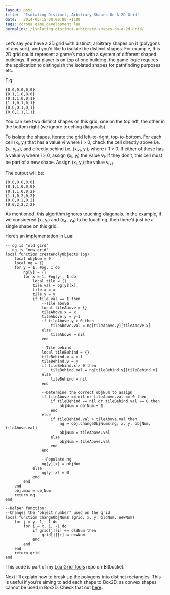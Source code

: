 ```yaml
---
layout: post
title:  "Isolating Distinct, Arbitrary Shapes On A 2D Grid"
date:   2014-06-15 00:00:00 +1100
tags: corona game_development lua
permalink: /isolating-distinct-arbitrary-shapes-on-a-2d-grid/
---
```


Let’s say you have a 2D grid with distinct, arbitrary shapes on it (polygons of any sort), and you’d like to isolate the distinct shapes. For example, this 2D grid could represent a game’s map with a system of different shaped buildings. If your player is on top of one building, the game logic requires the application to distinguish the isolated shapes for pathfinding purposes etc.

E.g.:

    {0,0,0,0,0,0}
    {0,1,1,0,0,0}
    {0,1,1,0,0,1}
    {1,1,0,1,0,1}
    {0,0,0,1,0,1}
    {0,0,1,1,1,1}

You can see two distinct shapes on this grid, one on the top left, the other in the bottom right (we ignore touching diagonals).

To isolate the shapes, iterate the grid left-to-right, top-to-bottom. For each cell (x<sub>i</sub>, y<sub>i</sub>) that has a value vi where i > 0, check the cell directly above i.e. (x<sub>i</sub>, y<sub>i-1</sub>), and directly behind i.e. (x<sub>i-1</sub>, y<sub>i</sub>), where i-1 > 0. If either of these has a value v<sub>i</sub> where i > 0, assign (x<sub>i</sub>, y<sub>i</sub>) the value v<sub>i</sub>. If they don’t, this cell must be part of a new shape. Assign (x<sub>i</sub>, y<sub>i</sub>) the value v<sub>i+1</sub>.

The output will be:

    {0,0,0,0,0,0}
    {0,1,1,0,0,0}
    {0,1,1,0,0,2}
    {1,1,0,2,0,2}
    {0,0,0,2,0,2}
    {0,0,2,2,2,2}
 
As mentioned, this algorithm ignores touching diagonals. In the example, if we considered (x<sub>i</sub>, y<sub>i</sub>) and (x<sub>4</sub>, y<sub>4</sub>) to be touching, then there’d just be a single shape on this grid.

Here’s an implementation in Lua:

    -- og is "old gird"
    -- ng is "new grid"
    local function createPolyObjects (og)
        local objNum = 0
        local ng = {}
        for y = 1, #og, 1 do
            ng[y] = {}
            for x = 1, #og[y], 1 do
                local tile = {}
                tile.val = og[y][x];
                tile.x = x
                tile.y = y
                if tile.val == 1 then
                    --Tile above
                    local tileAbove = {}
                    tileAbove.x = x
                    tileAbove.y = y-1
                    if tileAbove.y > 0 then
                        tileAbove.val = ng[tileAbove.y][tileAbove.x]
                    else
                        tileAbove = nil
                    end
     
                    --Tile behind
                    local tileBehind = {}
                    tileBehind.x = x-1
                    tileBehind.y = y
                    if tileBehind.x > 0 then
                        tileBehind.val = ng[tileBehind.y][tileBehind.x]
                    else
                        tileBehind = nil
                    end
     
                    --Determine the correct objNum to assign
                    if tileAbove == nil or tileAbove.val == 0 then
                        if tileBehind == nil or tileBehind.val == 0 then
                            objNum = objNum + 1
                        end
                    else
                        if tileBehind.val > tileAbove.val then
                            ng = obj.changeObjNums(ng, x, y, objNum, tileAbove.val)
                            objNum = tileAbove.val
                        else
                            objNum = tileAbove.val
                        end
                    end
     
                    --Populate ng
                    ng[y][x] = objNum
                else
                    ng[y][x] = 0
                end
            end
        end
        obj.max = objNum
        return ng
    end
     
    --Helper function:
    --Changes the "object number" used on the grid
    local function changeObjNums (grid, x, y, oldNum, newNum)
        for j = y, 1, -1 do
            for i = x, 1, -1 do
                if grid[j][i] == oldNum then
                    grid[j][i] = newNum
                end
            end
        end
        return grid
    end

This code is part of my [Lua Grid Tools](https://bitbucket.org/anthonygore/luagridtools) repo on Bitbucket.

Next I’ll explain how to break up the polygons into distinct rectangles. This is useful if you’re aiming to add each shape to Box2D, as convex shapes cannot be used in Box2D. Check that out [here]().
